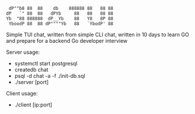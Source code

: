 ```
 dP""b8 88  88    db    888888 88   88 88 
dP   `" 88  88   dPYb     88   88   88 88 
Yb  "88 888888  dP__Yb    88   Y8   8P 88 
 YboodP 88  88 dP""""Yb   88   `YbodP' 88 
```

Simple TUI chat, written from simple CLI chat, written in 10 days to learn GO and prepare for a backend Go developer interview

Server usage:
- systemctl start postgresql
- createdb chat
- psql -d chat -a -f ./init-db.sql
- ./server [port]

Client usage:
- ./client [ip:port]

